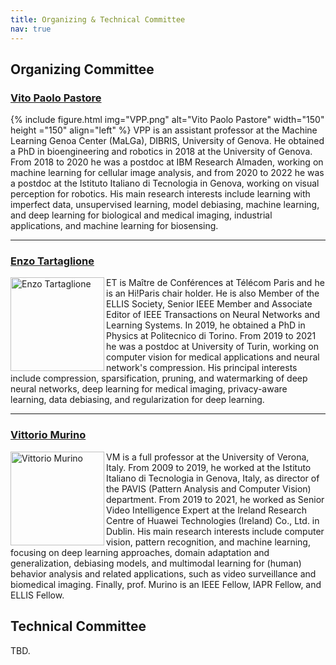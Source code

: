 ```yaml
---
title: Organizing & Technical Committee
nav: true
---
```


## Organizing Committee

### [Vito Paolo Pastore](https://scholar.google.com/citations?user=-boYCXcAAAAJ&hl=it)
{% include figure.html img="VPP.png" alt="Vito Paolo Pastore" width="150" height ="150" align="left" %}
VPP is an assistant professor at the Machine Learning Genoa Center (MaLGa), DIBRIS, University of Genova. He obtained a PhD in bioengineering and robotics in 2018 at the University of Genova. From 2018 to 2020 he was a postdoc at IBM Research Almaden, working on machine learning for cellular image analysis, and from 2020 to 2022 he was a postdoc at the Istituto Italiano di Tecnologia in Genova, working on visual perception for robotics. His main research interests include learning with imperfect data, unsupervised learning, model debiasing, machine learning, and deep learning for biological and medical imaging, industrial applications, and machine learning for biosensing.

---

### [Enzo Tartaglione](https://enzotarta.github.io/)
<img src="https://enzotarta.github.io/assets/img/foto_recentequadrata.png" alt="Enzo Tartaglione" width="150" height="150" align="left">

ET is Maître de Conférences at Télécom Paris and he is an Hi!Paris chair holder. He is also Member of the ELLIS Society, Senior IEEE Member and Associate Editor of IEEE Transactions on Neural Networks and Learning Systems. In 2019, he obtained a PhD in Physics at Politecnico di Torino. From 2019 to 2021 he was a postdoc at University of Turin, working on computer vision for medical applications and neural network's compression. His principal interests include compression, sparsification, pruning, and watermarking of deep neural networks, deep learning for medical imaging, privacy-aware learning, data debiasing, and regularization for deep learning.

---


### [Vittorio Murino](https://www.vittoriomurino.com/)
<img src="https://www.vittoriomurino.com/wp-content/uploads/2023/07/cropped-Vitto2b-300dpi_edited.webp" alt="Vittorio Murino" width="150" height="150" align="left">

VM is a full professor at the University of Verona, Italy.  From 2009 to 2019, he worked at the Istituto Italiano di Tecnologia in Genova, Italy, as director of the PAVIS (Pattern Analysis and Computer Vision) department. From 2019 to 2021, he worked as Senior Video Intelligence Expert at the Ireland Research Centre of Huawei Technologies (Ireland) Co., Ltd. in Dublin.
His main research interests include computer vision, pattern recognition, and machine learning, focusing on deep learning approaches, domain adaptation and generalization, debiasing models, and multimodal learning for (human) behavior analysis and related applications, such as video surveillance and biomedical imaging.
Finally, prof. Murino is an IEEE Fellow, IAPR Fellow, and ELLIS Fellow.



## Technical Committee

TBD.
